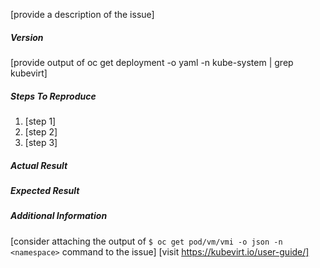 <!--
Note that this is the issue tracker for Kubevirt.
-->

[provide a description of the issue]

##### Version
[provide output of oc get deployment -o yaml -n kube-system | grep kubevirt]

##### Steps To Reproduce
1. [step 1]
2. [step 2]
3. [step 3]

##### Actual Result

##### Expected Result

##### Additional Information
[consider attaching the output of `$ oc get pod/vm/vmi -o json -n <namespace>` command to the issue]
[visit https://kubevirt.io/user-guide/]
